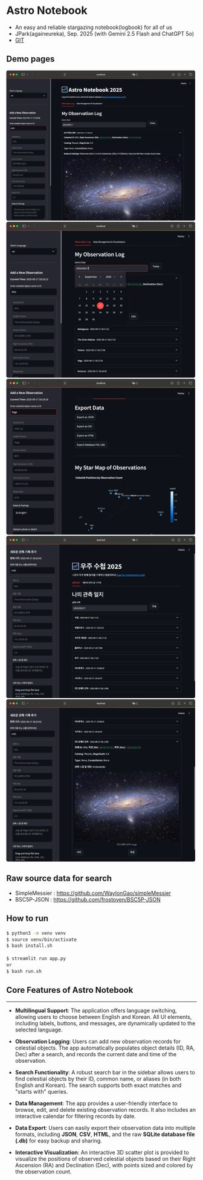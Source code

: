 # Astro Notebook

- An easy and reliable stargazing notebook(logbook) for all of us
- JPark(againeureka), Sep. 2025 (with Gemini 2.5 Flash and ChatGPT 5o)
- [GIT](git@github.com:againeureka/astro_notebook.git)

## Demo pages

<img src="doc/01.png" alt="demo page" width="500">
<img src="doc/02.png" alt="demo page" width="500">
<img src="doc/03.png" alt="demo page" width="500">
<img src="doc/04.png" alt="demo page" width="500">
<img src="doc/05.png" alt="demo page" width="500">

## Raw source data for search

- SimpleMessier : https://github.com/WaylonGao/simpleMessier
- BSC5P-JSON : https://github.com/frostoven/BSC5P-JSON


## How to run

```bash
$ python3 -m venv venv
$ source venv/bin/activate
$ bash install.sh

$ streamlit run app.py
or
$ bash run.sh

```


## Core Features of Astro Notebook

---

* **Multilingual Support**: The application offers language switching, allowing users to choose between English and Korean. All UI elements, including labels, buttons, and messages, are dynamically updated to the selected language.

* **Observation Logging**: Users can add new observation records for celestial objects. The app automatically populates object details (ID, RA, Dec) after a search, and records the current date and time of the observation.

* **Search Functionality**: A robust search bar in the sidebar allows users to find celestial objects by their ID, common name, or aliases (in both English and Korean). The search supports both exact matches and "starts with" queries.

* **Data Management**: The app provides a user-friendly interface to browse, edit, and delete existing observation records. It also includes an interactive calendar for filtering records by date.

* **Data Export**: Users can easily export their observation data into multiple formats, including **JSON**, **CSV**, **HTML**, and the raw **SQLite database file (.db)** for easy backup and sharing.

* **Interactive Visualization**: An interactive 3D scatter plot is provided to visualize the positions of observed celestial objects based on their Right Ascension (RA) and Declination (Dec), with points sized and colored by the observation count.


